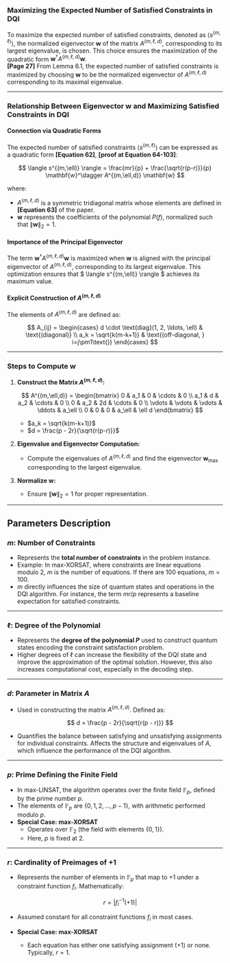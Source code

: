 
### Maximizing the Expected Number of Satisfied Constraints in DQI

To maximize the expected number of satisfied constraints, denoted as $\langle s^{(m, \ell)} \rangle$, the normalized eigenvector $\mathbf{w}$ of the matrix $A^{(m,\ell,d)}$, corresponding to its largest eigenvalue, is chosen. This choice ensures the maximization of the quadratic form $\mathbf{w}^\dagger A^{(m,\ell,d)} \mathbf{w}$. <br>
**[Page 27]** From Lemma 6.1, the expected number of satisfied constraints is maximized by choosing $\mathbf{w}$ to be the normalized eigenvector of $A^{(m,\ell,d)}$ corresponding to its maximal eigenvalue.

---

### Relationship Between Eigenvector $\mathbf{w}$ and Maximizing Satisfied Constraints in DQI

#### Connection via Quadratic Forms

The expected number of satisfied constraints $\langle s^{(m,\ell)} \rangle$ can be expressed as a quadratic form **[Equation 62]**, **[proof at Equation 64-103]**:

$$
    \langle s^{(m,\ell)} \rangle = \frac{mr}{p} + \frac{\sqrt{r(p-r)}}{p} \mathbf{w}^\dagger A^{(m,\ell,d)} \mathbf{w}
$$

where:
- $A^{(m,\ell,d)}$ is a symmetric tridiagonal matrix whose elements are defined in **[Equation 63]** of the paper.
- $\mathbf{w}$ represents the coefficients of the polynomial $P(f)$, normalized such that $\|\mathbf{w}\|_2 = 1$.

#### Importance of the Principal Eigenvector
The term $\mathbf{w}^\dagger A^{(m,\ell,d)} \mathbf{w}$ is maximized when $\mathbf{w}$ is aligned with the principal eigenvector of $A^{(m,\ell,d)}$, corresponding to its largest eigenvalue. This optimization ensures that $ \langle s^{(m,\ell)} \rangle $ achieves its maximum value.



#### Explicit Construction of $A^{(m,\ell,d)}$
The elements of $A^{(m,\ell,d)}$ are defined as:

$$
    A_{ij} = \begin{cases}
    d \cdot \text{diag}(1, 2, \ldots, \ell) & \text{(diagonal)} \\
    a_k = \sqrt{k(m-k+1)} & \text{(off-diagonal, } i=j\pm1\text{)}
    \end{cases}
$$

---

### Steps to Compute $\mathbf{w}$

1. **Construct the Matrix $A^{(m,\ell,d)}$:**

    $$
        A^{(m,\ell,d)} = \begin{bmatrix}
        0 & a_1 & 0 & \cdots & 0 \\
        a_1 & d & a_2 & \cdots & 0 \\
        0 & a_2 & 2d & \cdots & 0 \\
        \vdots & \vdots & \vdots & \ddots & a_\ell \\
        0 & 0 & 0 & a_\ell & \ell d
        \end{bmatrix}
    $$

   - $a_k = \sqrt{k(m-k+1)}$
   - $d = \frac{p - 2r}{\sqrt{r(p-r)}}$

2. **Eigenvalue and Eigenvector Computation:**
   - Compute the eigenvalues of $A^{(m,\ell,d)}$ and find the eigenvector $\mathbf{w}_{\text{max}}$ corresponding to the largest eigenvalue.

3. **Normalize $\mathbf{w}$:**
   - Ensure $\|\mathbf{w}\|_2 = 1$ for proper representation.

---

## Parameters Description

### **$m$: Number of Constraints**
- Represents the **total number of constraints** in the problem instance.
- Example: In max-XORSAT, where constraints are linear equations modulo 2, $m$ is the number of equations. If there are 100 equations, $m = 100$.
- $m$ directly influences the size of quantum states and operations in the DQI algorithm. For instance, the term $mr/p$ represents a baseline expectation for satisfied constraints.

---

### **$\ell$: Degree of the Polynomial**
- Represents the **degree of the polynomial $P$** used to construct quantum states encoding the constraint satisfaction problem.
- Higher degrees of $\ell$ can increase the flexibility of the DQI state and improve the approximation of the optimal solution. However, this also increases computational cost, especially in the decoding step.

---

### **$d$: Parameter in Matrix $A$**
- Used in constructing the matrix $A^{(m,\ell,d)}$. Defined as:

    $$
        d = \frac{p - 2r}{\sqrt{r(p - r)}}
    $$

- Quantifies the balance between satisfying and unsatisfying assignments for individual constraints. Affects the structure and eigenvalues of $A$, which influence the performance of the DQI algorithm.

---

### **$p$: Prime Defining the Finite Field**
- In max-LINSAT, the algorithm operates over the finite field $\mathbb{F}_p$, defined by the prime number $p$.
- The elements of $\mathbb{F}_p$ are $\{0, 1, 2, \dots, p-1\}$, with arithmetic performed modulo $p$.
- **Special Case: max-XORSAT**  
  - Operates over $\mathbb{F}_2$ (the field with elements $\{0, 1\}$).
  - Here, $p$ is fixed at 2.

---

### **$r$: Cardinality of Preimages of $+1$**
- Represents the number of elements in $\mathbb{F}_p$ that map to $+1$ under a constraint function $f_i$. Mathematically:

    $$
        r = |f_i^{-1}(+1)|
    $$

- Assumed constant for all constraint functions $f_i$ in most cases.
- **Special Case: max-XORSAT**  
  - Each equation has either one satisfying assignment ($+1$) or none. Typically, $r = 1$.

